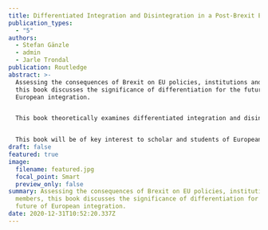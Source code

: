 ```yaml
---
title: Differentiated Integration and Disintegration in a Post-Brexit Era
publication_types:
  - "5"
authors:
  - Stefan Gänzle
  - admin
  - Jarle Trondal
publication: Routledge
abstract: >-
  Assessing the consequences of Brexit on EU policies, institutions and members,
  this book discusses the significance of differentiation for the future of
  European integration.


  This book theoretically examines differentiated integration and disintegration, focuses on how this process affects key policy areas, norms and institutions of the EU, and analyses how the process of Brexit is perceived by and impacts on third countries as well as other organizations of regional integration in a comparative perspective. This edited book brings together both leading and emerging scholars to integrate the process of Brexit into a broader analysis of the evolution, establishment and impact of the EU as a system of differentiation.


  This book will be of key interest to scholar and students of European Union politics, European integration, Brexit, and more broadly to Public Administration, Law, Economics, Finance, Philosophy, History and International Relations.
draft: false
featured: true
image:
  filename: featured.jpg
  focal_point: Smart
  preview_only: false
summary: Assessing the consequences of Brexit on EU policies, institutions and
  members, this book discusses the significance of differentiation for the
  future of European integration.
date: 2020-12-31T10:52:20.337Z
---
```

